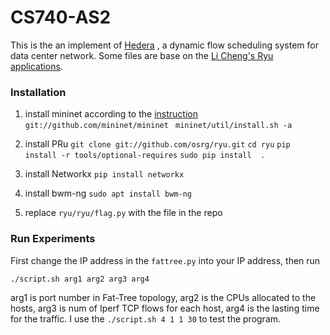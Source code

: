 # CS740-AS2

This is the an implement of [Hedera](https://www.usenix.org/legacy/event/nsdi10/tech/full_papers/al-fares.pdf) , a dynamic flow scheduling system for data center network. Some files are base on the [Li Cheng's Ryu applications](https://github.com/muzixing/ryu/tree/master/ryu/app).
### Installation
1. install mininet according to the [instruction](http://mininet.org/download/)
	`` git://github.com/mininet/mininet ``
	`` mininet/util/install.sh -a``
	
2. install PRu 
``git clone git://github.com/osrg/ryu.git``
``cd ryu``
``pip install -r tools/optional-requires``
``sudo pip install  .``
3. install Networkx
``pip install networkx``
4. install bwm-ng
``sudo apt install bwm-ng``

5. replace ``ryu/ryu/flag.py`` with the file in the repo
### Run Experiments
First change the IP address in the ``fattree.py`` into your IP address, then run
```
./script.sh arg1 arg2 arg3 arg4
```
arg1 is port number in Fat-Tree topology, arg2 is the CPUs allocated to the hosts, arg3 is num of  Iperf TCP flows for each host, arg4 is the lasting time for the traffic. I use the ``./script.sh 4 1 1 30`` to test the program.
